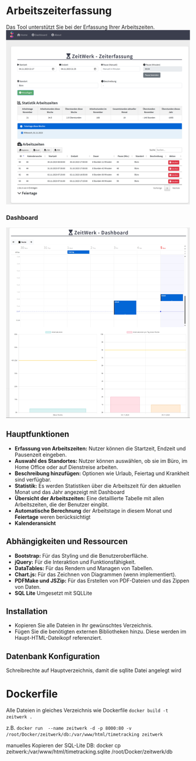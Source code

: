 # Arbeitszeiterfassung

Das Tool unterstützt Sie bei der Erfassung Ihrer Arbeitszeiten. 
![Main Screen](/assets/mainPage_Screenshot.png)

### Dashboard
![Main Screen](/assets/Dashboard_Screenshot.png)

## Hauptfunktionen

- **Erfassung von Arbeitszeiten:** Nutzer können die Startzeit, Endzeit und Pausenzeit eingeben.
- **Auswahl des Standortes:** Nutzer können auswählen, ob sie im Büro, im Home Office oder auf Dienstreise arbeiten.
- **Beschreibung hinzufügen:** Optionen wie Urlaub, Feiertag und Krankheit sind verfügbar.
- **Statistik:** Es werden Statistiken über die Arbeitszeit für den aktuellen Monat und das Jahr angezeigt mit Dashboard
- **Übersicht der Arbeitszeiten:** Eine detaillierte Tabelle mit allen Arbeitszeiten, die der Benutzer eingibt.
- **Automatische Berechnung** der Arbeitstage in diesem Monat und **Feiertage** weren berücksichtigt
- **Kalenderansicht**

## Abhängigkeiten und Ressourcen

- **Bootstrap:** Für das Styling und die Benutzeroberfläche.
- **jQuery:** Für die Interaktion und Funktionsfähigkeit.
- **DataTables:** Für das Rendern und Managen von Tabellen.
- **Chart.js:** Für das Zeichnen von Diagrammen (wenn implementiert).
- **PDFMake und JSZip:** Für das Erstellen von PDF-Dateien und das Zippen von Daten.
- **SQL Lite** Umgesetzt mit SQLLite

## Installation

- Kopieren Sie alle Dateien in Ihr gewünschtes Verzeichnis.
- Fügen Sie die benötigten externen Bibliotheken hinzu. Diese werden im Haupt-HTML-Dateikopf referenziert.


## Datenbank Konfiguration

Schreibrechte auf Hauptverzeichnis, damit die sqllite Datei angelegt wird

# Dockerfile
Alle Dateien in gleiches Verzeichnis wie Dockerfile
`docker build -t zeitwerk .`

z.B. `docker run  --name zeitwerk -d -p 8000:80 -v /root/Docker/zeitwerk/db:/var/www/html/timetracking zeitwerk`

manuelles Kopieren der SQL-Lite DB:
docker cp zeitwerk:/var/www/html/timetracking.sqlite /root/Docker/zeitwerk/db





